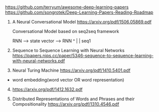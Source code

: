 https://github.com/terryum/awesome-deep-learning-papers
https://github.com/songrotek/Deep-Learning-Papers-Reading-Roadmap

1. A Neural Conversational Model
https://arxiv.org/pdf/1506.05869.pdf

    Conversational Model based on seq2seq framework

    RNN --> state vector --> RNN
    ^                         |
    |
    seq1

2. Sequence to Sequence Learning with Neural Networks
https://papers.nips.cc/paper/5346-sequence-to-sequence-learning-with-neural-networks.pdf

3. Neural Turing Machine
https://arxiv.org/pdf/1410.5401.pdf

* word embedding(word vector OR word representation)
4. https://arxiv.org/pdf/1412.1632.pdf

5. Distributed Representations of Words and Phrases
and their Compositionality
https://arxiv.org/pdf/1310.4546.pdf
